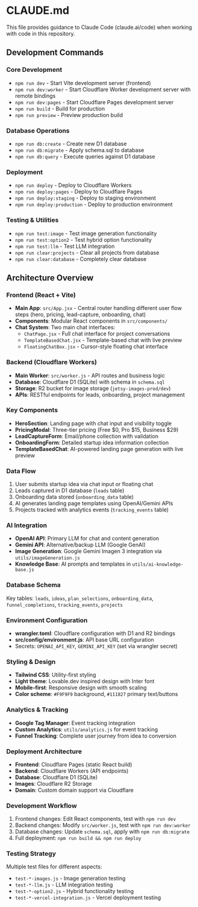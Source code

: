 # CLAUDE.md

This file provides guidance to Claude Code (claude.ai/code) when working with code in this repository.

## Development Commands

### Core Development
- `npm run dev` - Start Vite development server (frontend)
- `npm run dev:worker` - Start Cloudflare Worker development server with remote bindings
- `npm run dev:pages` - Start Cloudflare Pages development server
- `npm run build` - Build for production
- `npm run preview` - Preview production build

### Database Operations
- `npm run db:create` - Create new D1 database
- `npm run db:migrate` - Apply schema.sql to database
- `npm run db:query` - Execute queries against D1 database

### Deployment
- `npm run deploy` - Deploy to Cloudflare Workers
- `npm run deploy:pages` - Deploy to Cloudflare Pages
- `npm run deploy:staging` - Deploy to staging environment
- `npm run deploy:production` - Deploy to production environment

### Testing & Utilities
- `npm run test:image` - Test image generation functionality
- `npm run test:option2` - Test hybrid option functionality
- `npm run test:llm` - Test LLM integration
- `npm run clear:projects` - Clear all projects from database
- `npm run clear:database` - Completely clear database

## Architecture Overview

### Frontend (React + Vite)
- **Main App**: `src/App.jsx` - Central router handling different user flow steps (hero, pricing, lead-capture, onboarding, chat)
- **Components**: Modular React components in `src/components/`
- **Chat System**: Two main chat interfaces:
  - `ChatPage.jsx` - Full chat interface for project conversations
  - `TemplateBasedChat.jsx` - Template-based chat with live preview
  - `FloatingChatBox.jsx` - Cursor-style floating chat interface

### Backend (Cloudflare Workers)
- **Main Worker**: `src/worker.js` - API routes and business logic
- **Database**: Cloudflare D1 (SQLite) with schema in `schema.sql`
- **Storage**: R2 bucket for image storage (`jetsy-images-prod/dev`)
- **APIs**: RESTful endpoints for leads, onboarding, project management

### Key Components
- **HeroSection**: Landing page with chat input and visibility toggle
- **PricingModal**: Three-tier pricing (Free $0, Pro $15, Business $29)
- **LeadCaptureForm**: Email/phone collection with validation
- **OnboardingForm**: Detailed startup idea information collection
- **TemplateBasedChat**: AI-powered landing page generation with live preview

### Data Flow
1. User submits startup idea via chat input or floating chat
2. Leads captured in D1 database (`leads` table)
3. Onboarding data stored (`onboarding_data` table)
4. AI generates landing page templates using OpenAI/Gemini APIs
5. Projects tracked with analytics events (`tracking_events` table)

### AI Integration
- **OpenAI API**: Primary LLM for chat and content generation
- **Gemini API**: Alternative/backup LLM (Google GenAI)
- **Image Generation**: Google Gemini Imagen 3 integration via `utils/imageGeneration.js`
- **Knowledge Base**: AI prompts and templates in `utils/ai-knowledge-base.js`

### Database Schema
Key tables: `leads`, `ideas`, `plan_selections`, `onboarding_data`, `funnel_completions`, `tracking_events`, `projects`

### Environment Configuration
- **wrangler.toml**: Cloudflare configuration with D1 and R2 bindings
- **src/config/environment.js**: API base URL configuration
- Secrets: `OPENAI_API_KEY`, `GEMINI_API_KEY` (set via wrangler secret)

### Styling & Design
- **Tailwind CSS**: Utility-first styling
- **Light theme**: Lovable.dev inspired design with Inter font
- **Mobile-first**: Responsive design with smooth scaling
- **Color scheme**: `#F9F9F9` background, `#111827` primary text/buttons

### Analytics & Tracking
- **Google Tag Manager**: Event tracking integration
- **Custom Analytics**: `utils/analytics.js` for event tracking
- **Funnel Tracking**: Complete user journey from idea to conversion

### Deployment Architecture
- **Frontend**: Cloudflare Pages (static React build)
- **Backend**: Cloudflare Workers (API endpoints)
- **Database**: Cloudflare D1 (SQLite)
- **Images**: Cloudflare R2 Storage
- **Domain**: Custom domain support via Cloudflare

### Development Workflow
1. Frontend changes: Edit React components, test with `npm run dev`
2. Backend changes: Modify `src/worker.js`, test with `npm run dev:worker`
3. Database changes: Update `schema.sql`, apply with `npm run db:migrate`
4. Full deployment: `npm run build && npm run deploy`

### Testing Strategy
Multiple test files for different aspects:
- `test-*-images.js` - Image generation testing
- `test-*-llm.js` - LLM integration testing
- `test-*-option2.js` - Hybrid functionality testing
- `test-*-vercel-integration.js` - Vercel deployment testing